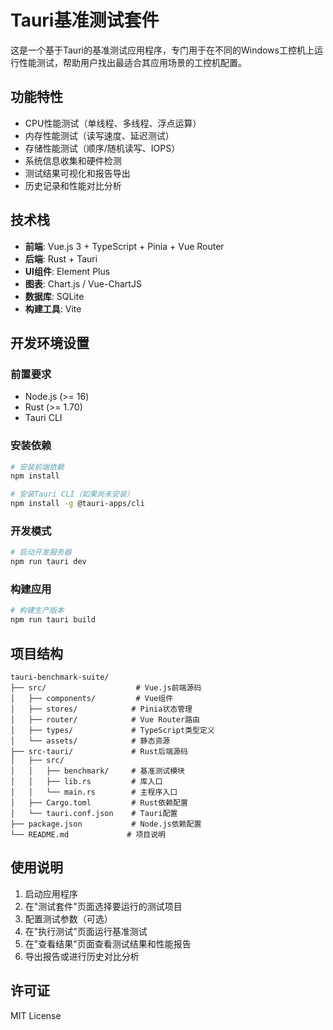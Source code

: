# Tauri基准测试套件

这是一个基于Tauri的基准测试应用程序，专门用于在不同的Windows工控机上运行性能测试，帮助用户找出最适合其应用场景的工控机配置。

## 功能特性

- CPU性能测试（单线程、多线程、浮点运算）
- 内存性能测试（读写速度、延迟测试）
- 存储性能测试（顺序/随机读写、IOPS）
- 系统信息收集和硬件检测
- 测试结果可视化和报告导出
- 历史记录和性能对比分析

## 技术栈

- **前端**: Vue.js 3 + TypeScript + Pinia + Vue Router
- **后端**: Rust + Tauri
- **UI组件**: Element Plus
- **图表**: Chart.js / Vue-ChartJS
- **数据库**: SQLite
- **构建工具**: Vite

## 开发环境设置

### 前置要求

- Node.js (>= 16)
- Rust (>= 1.70)
- Tauri CLI

### 安装依赖

```bash
# 安装前端依赖
npm install

# 安装Tauri CLI（如果尚未安装）
npm install -g @tauri-apps/cli
```

### 开发模式

```bash
# 启动开发服务器
npm run tauri dev
```

### 构建应用

```bash
# 构建生产版本
npm run tauri build
```

## 项目结构

```
tauri-benchmark-suite/
├── src/                    # Vue.js前端源码
│   ├── components/         # Vue组件
│   ├── stores/            # Pinia状态管理
│   ├── router/            # Vue Router路由
│   ├── types/             # TypeScript类型定义
│   └── assets/            # 静态资源
├── src-tauri/             # Rust后端源码
│   ├── src/
│   │   ├── benchmark/     # 基准测试模块
│   │   ├── lib.rs         # 库入口
│   │   └── main.rs        # 主程序入口
│   ├── Cargo.toml         # Rust依赖配置
│   └── tauri.conf.json    # Tauri配置
├── package.json           # Node.js依赖配置
└── README.md             # 项目说明
```

## 使用说明

1. 启动应用程序
2. 在"测试套件"页面选择要运行的测试项目
3. 配置测试参数（可选）
4. 在"执行测试"页面运行基准测试
5. 在"查看结果"页面查看测试结果和性能报告
6. 导出报告或进行历史对比分析

## 许可证

MIT License